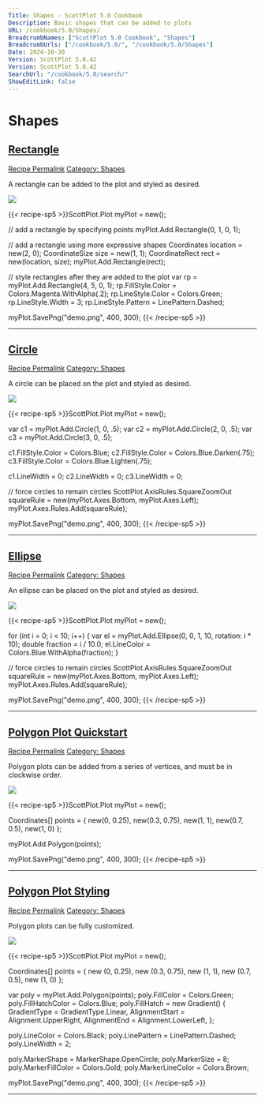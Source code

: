 ```yaml
---
Title: Shapes - ScottPlot 5.0 Cookbook
Description: Basic shapes that can be added to plots
URL: /cookbook/5.0/Shapes/
BreadcrumbNames: ["ScottPlot 5.0 Cookbook", "Shapes"]
BreadcrumbUrls: ["/cookbook/5.0/", "/cookbook/5.0/Shapes"]
Date: 2024-10-30
Version: ScottPlot 5.0.42
Version: ScottPlot 5.0.42
SearchUrl: "/cookbook/5.0/search/"
ShowEditLink: false
---
```


<h1>Shapes</h1>


<h2 style='border-bottom: 0;'><a href='/cookbook/5.0/Shapes/RectangleQuickstart'>Rectangle</a></h2>

<div class="d-flex mb-2">
<a class="btn btn-sm btn-primary me-1" href="/cookbook/5.0/Shapes/RectangleQuickstart">Recipe Permalink</a>
<a class="btn btn-sm btn-success me-1" href="/cookbook/5.0/Shapes">Category: Shapes</a>
</div>

A rectangle can be added to the plot and styled as desired.

[![](/cookbook/5.0/images/RectangleQuickstart.png?241029205813)](/cookbook/5.0/images/RectangleQuickstart.png?241029205813)

{{< recipe-sp5 >}}ScottPlot.Plot myPlot = new();

// add a rectangle by specifying points
myPlot.Add.Rectangle(0, 1, 0, 1);

// add a rectangle using more expressive shapes
Coordinates location = new(2, 0);
CoordinateSize size = new(1, 1);
CoordinateRect rect = new(location, size);
myPlot.Add.Rectangle(rect);

// style rectangles after they are added to the plot
var rp = myPlot.Add.Rectangle(4, 5, 0, 1);
rp.FillStyle.Color = Colors.Magenta.WithAlpha(.2);
rp.LineStyle.Color = Colors.Green;
rp.LineStyle.Width = 3;
rp.LineStyle.Pattern = LinePattern.Dashed;

myPlot.SavePng("demo.png", 400, 300);
{{< /recipe-sp5 >}}

<hr class='my-5 invisible'>



<h2 style='border-bottom: 0;'><a href='/cookbook/5.0/Shapes/CircleQuickstart'>Circle</a></h2>

<div class="d-flex mb-2">
<a class="btn btn-sm btn-primary me-1" href="/cookbook/5.0/Shapes/CircleQuickstart">Recipe Permalink</a>
<a class="btn btn-sm btn-success me-1" href="/cookbook/5.0/Shapes">Category: Shapes</a>
</div>

A circle can be placed on the plot and styled as desired.

[![](/cookbook/5.0/images/CircleQuickstart.png?241029205813)](/cookbook/5.0/images/CircleQuickstart.png?241029205813)

{{< recipe-sp5 >}}ScottPlot.Plot myPlot = new();

var c1 = myPlot.Add.Circle(1, 0, .5);
var c2 = myPlot.Add.Circle(2, 0, .5);
var c3 = myPlot.Add.Circle(3, 0, .5);

c1.FillStyle.Color = Colors.Blue;
c2.FillStyle.Color = Colors.Blue.Darken(.75);
c3.FillStyle.Color = Colors.Blue.Lighten(.75);

c1.LineWidth = 0;
c2.LineWidth = 0;
c3.LineWidth = 0;

// force circles to remain circles
ScottPlot.AxisRules.SquareZoomOut squareRule = new(myPlot.Axes.Bottom, myPlot.Axes.Left);
myPlot.Axes.Rules.Add(squareRule);

myPlot.SavePng("demo.png", 400, 300);
{{< /recipe-sp5 >}}

<hr class='my-5 invisible'>



<h2 style='border-bottom: 0;'><a href='/cookbook/5.0/Shapes/EllipseQuickstart'>Ellipse</a></h2>

<div class="d-flex mb-2">
<a class="btn btn-sm btn-primary me-1" href="/cookbook/5.0/Shapes/EllipseQuickstart">Recipe Permalink</a>
<a class="btn btn-sm btn-success me-1" href="/cookbook/5.0/Shapes">Category: Shapes</a>
</div>

An ellipse can be placed on the plot and styled as desired.

[![](/cookbook/5.0/images/EllipseQuickstart.png?241029205813)](/cookbook/5.0/images/EllipseQuickstart.png?241029205813)

{{< recipe-sp5 >}}ScottPlot.Plot myPlot = new();

for (int i = 0; i < 10; i++)
{
    var el = myPlot.Add.Ellipse(0, 0, 1, 10, rotation: i * 10);
    double fraction = i / 10.0;
    el.LineColor = Colors.Blue.WithAlpha(fraction);
}

// force circles to remain circles
ScottPlot.AxisRules.SquareZoomOut squareRule = new(myPlot.Axes.Bottom, myPlot.Axes.Left);
myPlot.Axes.Rules.Add(squareRule);

myPlot.SavePng("demo.png", 400, 300);
{{< /recipe-sp5 >}}

<hr class='my-5 invisible'>



<h2 style='border-bottom: 0;'><a href='/cookbook/5.0/Shapes/PolygonQuickstart'>Polygon Plot Quickstart</a></h2>

<div class="d-flex mb-2">
<a class="btn btn-sm btn-primary me-1" href="/cookbook/5.0/Shapes/PolygonQuickstart">Recipe Permalink</a>
<a class="btn btn-sm btn-success me-1" href="/cookbook/5.0/Shapes">Category: Shapes</a>
</div>

Polygon plots can be added from a series of vertices, and must be in clockwise order.

[![](/cookbook/5.0/images/PolygonQuickstart.png?241029205813)](/cookbook/5.0/images/PolygonQuickstart.png?241029205813)

{{< recipe-sp5 >}}ScottPlot.Plot myPlot = new();

Coordinates[] points =
{
    new(0,   0.25),
    new(0.3, 0.75),
    new(1,   1),
    new(0.7, 0.5),
    new(1,   0)
};

myPlot.Add.Polygon(points);

myPlot.SavePng("demo.png", 400, 300);
{{< /recipe-sp5 >}}

<hr class='my-5 invisible'>



<h2 style='border-bottom: 0;'><a href='/cookbook/5.0/Shapes/PolygonStyling'>Polygon Plot Styling</a></h2>

<div class="d-flex mb-2">
<a class="btn btn-sm btn-primary me-1" href="/cookbook/5.0/Shapes/PolygonStyling">Recipe Permalink</a>
<a class="btn btn-sm btn-success me-1" href="/cookbook/5.0/Shapes">Category: Shapes</a>
</div>

Polygon plots can be fully customized.

[![](/cookbook/5.0/images/PolygonStyling.png?241029205813)](/cookbook/5.0/images/PolygonStyling.png?241029205813)

{{< recipe-sp5 >}}ScottPlot.Plot myPlot = new();

Coordinates[] points =
{
    new (0, 0.25),
    new (0.3, 0.75),
    new (1, 1),
    new (0.7, 0.5),
    new (1, 0)
};

var poly = myPlot.Add.Polygon(points);
poly.FillColor = Colors.Green;
poly.FillHatchColor = Colors.Blue;
poly.FillHatch = new Gradient()
{
    GradientType = GradientType.Linear,
    AlignmentStart = Alignment.UpperRight,
    AlignmentEnd = Alignment.LowerLeft,
};

poly.LineColor = Colors.Black;
poly.LinePattern = LinePattern.Dashed;
poly.LineWidth = 2;

poly.MarkerShape = MarkerShape.OpenCircle;
poly.MarkerSize = 8;
poly.MarkerFillColor = Colors.Gold;
poly.MarkerLineColor = Colors.Brown;

myPlot.SavePng("demo.png", 400, 300);
{{< /recipe-sp5 >}}

<hr class='my-5 invisible'>


